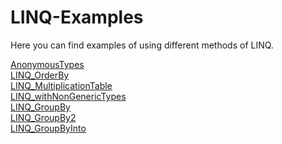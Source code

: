 # LINQ-Examples

Here you can find examples of using different methods of LINQ.

[AnonymousTypes](https://github.com/LusineHovs/LINQ-Examples/tree/master/LINQ-AnonymousTypes-DynamicTypes)<br>
[LINQ_OrderBy](https://github.com/LusineHovs/LINQ-Examples/tree/master/LINQ/LINQ)<br>
[LINQ_MultiplicationTable](https://github.com/LusineHovs/LINQ-Examples/tree/master/LINQ_MultiplicationTable)<br>
[LINQ_withNonGenericTypes](https://github.com/LusineHovs/LINQ-Examples/tree/master/LINQ_withNonGenericTypes)<br>
[LINQ_GroupBy](https://github.com/LusineHovs/LINQ-Examples/tree/master/LINQ_GroupBy)<br>
[LINQ_GroupBy2](https://github.com/LusineHovs/LINQ-Examples/tree/master/LINQ_GroupBy2)<br>
[LINQ_GroupByInto](https://github.com/LusineHovs/LINQ-Examples/tree/master/LINQ_GroupByInto)<br>


